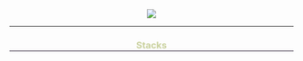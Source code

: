 <div align="center">
  <img src="https://capsule-render.vercel.app/api?type=waving&color=auto&height=300&section=header&text=capsule%20render&fontSize=90"
</div>

*** 
<div align="center">
  <div style="text-align: center;">
    <h3 style="border-bottom: 1px solid #22162d; color: #c9d19d;"> Stacks </h3>
    
  </div>
</div>

<!---
MINO1020/MINO1020 is a ✨ special ✨ repository because its `README.md` (this file) appears on your GitHub profile.
You can click the Preview link to take a look at your changes.
--->
